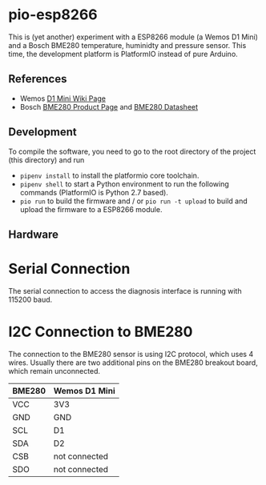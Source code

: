 # pio-esp8266

This is (yet another) experiment with a ESP8266 module (a Wemos D1 Mini) and a
Bosch BME280 temperature, huminidty and pressure sensor. This time, the
development platform is PlatformIO instead of pure Arduino.


## References

* Wemos [D1 Mini Wiki Page]
* Bosch [BME280 Product Page] and [BME280 Datasheet]


## Development

To compile the software, you need to go to the root directory of the project
(this directory) and run

* `pipenv install` to install the platformio core toolchain.
* `pipenv shell` to start a Python environment to run the following commands
  (PlatformIO is Python 2.7 based).
* `pio run` to build the firmware and / or `pio run -t upload` to build and
  upload the firmware to a ESP8266 module.
  
  
## Hardware

# Serial Connection

The serial connection to access the diagnosis interface is running with 115200 
baud. 

# I2C Connection to BME280

The connection to the BME280 sensor is using I2C protocol, which uses 4
wires. Usually there are two additional pins on the BME280 breakout board, which
remain unconnected. 

| BME280 | Wemos D1 Mini |
|--------|---------------|
| VCC    | 3V3           |
| GND    | GND           |
| SCL    | D1            |
| SDA    | D2            |
| CSB    | not connected |
| SDO    | not connected |

[D1 Mini Wiki Page]: https://wiki.wemos.cc/products:d1:d1_mini
[BME280 Product Page]: https://www.bosch-sensortec.com/bst/products/all_products/bme280
[BME280 Datasheet]: https://ae-bst.resource.bosch.com/media/_tech/media/datasheets/BST-BME280_DS002.pdf
